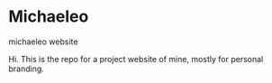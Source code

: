 # Michaeleo
michaeleo website

Hi. This is the repo for a project website of mine, mostly for personal branding.
